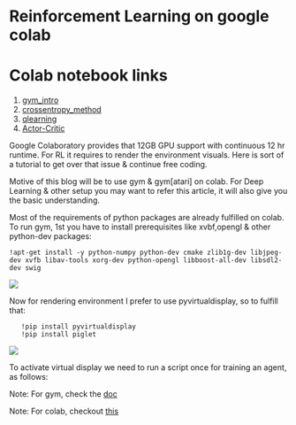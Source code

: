 # Reinforcement Learning on google colab

# Colab notebook links

1. [gym_intro](https://colab.research.google.com/drive/1AsFzJDEI9OtlmGHyuqr21iMLKy4OgAMg)
2. [crossentropy_method](https://colab.research.google.com/drive/1Nu7NtjIQG2MRB2TnQ63RW4E9n_2MNblR)
3. [qlearning](https://colab.research.google.com/drive/1nDO-XfgkAgABCe2jYNAFwmi4plr2xJoc)
4. [Actor-Critic](https://colab.research.google.com/drive/1-TiI1dNIQDukkQC1PXy7mhDT883j9ua9)

Google Colaboratory provides that 12GB GPU support with continuous 12 hr runtime. For RL it requires to render the environment visuals. Here is sort of a tutorial to get over that issue & continue free coding.

Motive of this blog will be to use gym & gym[atari] on colab. For Deep Learning & other setup you may want to refer this article, it will also give you the basic understanding.

Most of the requirements of python packages are already fulfilled on colab. To run gym, 1st you have to install prerequisites like xvbf,opengl & other python-dev packages:

```
!apt-get install -y python-numpy python-dev cmake zlib1g-dev libjpeg- dev xvfb libav-tools xorg-dev python-opengl libboost-all-dev libsdl2-dev swig
```

![](https://github.com/ajit2704/Practical-Reinforcement-Learning-With-Colab/blob/master/1_yqDjbLhneoEAyL8Lbwj43w.png)

Now for rendering environment I prefer to use pyvirtualdisplay, so to fulfill that:

```
   !pip install pyvirtualdisplay
   !pip install piglet
```

![](https://github.com/ajit2704/Practical-Reinforcement-Learning-With-Colab/blob/master/1_s4eFRgsGnHWmJWzgAe52Lg.png)

To activate virtual display we need to run a script once for training an agent, as follows:
<script src="https://gist.github.com/ajit2704/841625e9d5a38092e97948d20d7f1a98.js"></script>

Note: For gym, check the [doc](https://gym.openai.com/docs/)
      
Note: For colab, checkout [this](https://medium.com/deep-learning-turkey/google-colab-free-gpu-tutorial-e113627b9f5d)
